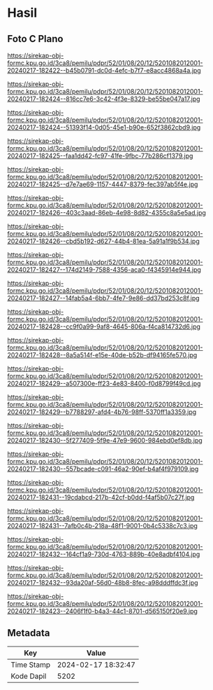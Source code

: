 # Hasil

## Foto C Plano

https://sirekap-obj-formc.kpu.go.id/3ca8/pemilu/pdpr/52/01/08/20/12/5201082012001-20240217-182422--b45b0791-dc0d-4efc-b7f7-e8acc4868a4a.jpg

https://sirekap-obj-formc.kpu.go.id/3ca8/pemilu/pdpr/52/01/08/20/12/5201082012001-20240217-182424--816cc7e6-3c42-4f3e-8329-be55be047a17.jpg

https://sirekap-obj-formc.kpu.go.id/3ca8/pemilu/pdpr/52/01/08/20/12/5201082012001-20240217-182424--51393f14-0d05-45e1-b90e-652f3862cbd9.jpg

https://sirekap-obj-formc.kpu.go.id/3ca8/pemilu/pdpr/52/01/08/20/12/5201082012001-20240217-182425--faa1dd42-fc97-41fe-9fbc-77b286cf1379.jpg

https://sirekap-obj-formc.kpu.go.id/3ca8/pemilu/pdpr/52/01/08/20/12/5201082012001-20240217-182425--d7e7ae69-1157-4447-8379-fec397ab5f4e.jpg

https://sirekap-obj-formc.kpu.go.id/3ca8/pemilu/pdpr/52/01/08/20/12/5201082012001-20240217-182426--403c3aad-86eb-4e98-8d82-4355c8a5e5ad.jpg

https://sirekap-obj-formc.kpu.go.id/3ca8/pemilu/pdpr/52/01/08/20/12/5201082012001-20240217-182426--cbd5b192-d627-44b4-81ea-5a91a1f9b534.jpg

https://sirekap-obj-formc.kpu.go.id/3ca8/pemilu/pdpr/52/01/08/20/12/5201082012001-20240217-182427--174d2149-7588-4356-aca0-f4345914e944.jpg

https://sirekap-obj-formc.kpu.go.id/3ca8/pemilu/pdpr/52/01/08/20/12/5201082012001-20240217-182427--14fab5a4-6bb7-4fe7-9e86-dd37bd253c8f.jpg

https://sirekap-obj-formc.kpu.go.id/3ca8/pemilu/pdpr/52/01/08/20/12/5201082012001-20240217-182428--cc9f0a99-9af8-4645-806a-f4ca814732d6.jpg

https://sirekap-obj-formc.kpu.go.id/3ca8/pemilu/pdpr/52/01/08/20/12/5201082012001-20240217-182428--8a5a514f-e15e-40de-b52b-df94165fe570.jpg

https://sirekap-obj-formc.kpu.go.id/3ca8/pemilu/pdpr/52/01/08/20/12/5201082012001-20240217-182429--a507300e-ff23-4e83-8400-f0d8799f49cd.jpg

https://sirekap-obj-formc.kpu.go.id/3ca8/pemilu/pdpr/52/01/08/20/12/5201082012001-20240217-182429--b7788297-afd4-4b76-98ff-5370ff1a3359.jpg

https://sirekap-obj-formc.kpu.go.id/3ca8/pemilu/pdpr/52/01/08/20/12/5201082012001-20240217-182430--5f277409-5f9e-47e9-9600-984ebd0ef8db.jpg

https://sirekap-obj-formc.kpu.go.id/3ca8/pemilu/pdpr/52/01/08/20/12/5201082012001-20240217-182430--557bcade-c091-46a2-90ef-b4af4f979109.jpg

https://sirekap-obj-formc.kpu.go.id/3ca8/pemilu/pdpr/52/01/08/20/12/5201082012001-20240217-182431--19cdabcd-217b-42cf-b0dd-f4af5b07c27f.jpg

https://sirekap-obj-formc.kpu.go.id/3ca8/pemilu/pdpr/52/01/08/20/12/5201082012001-20240217-182431--7afb0c4b-218a-48f1-9001-0b4c5338c7c3.jpg

https://sirekap-obj-formc.kpu.go.id/3ca8/pemilu/pdpr/52/01/08/20/12/5201082012001-20240217-182432--164cf1a9-730d-4763-889b-40e8adbf4104.jpg

https://sirekap-obj-formc.kpu.go.id/3ca8/pemilu/pdpr/52/01/08/20/12/5201082012001-20240217-182432--93da20af-56d0-48b8-8fec-a98dddffdc3f.jpg

https://sirekap-obj-formc.kpu.go.id/3ca8/pemilu/pdpr/52/01/08/20/12/5201082012001-20240217-182423--2406f1f0-b4a3-44c1-8701-d565150f20e9.jpg


## Metadata

| Key        | Value               |
| ---------- | ------------------- |
| Time Stamp | 2024-02-17 18:32:47 |
| Kode Dapil | 5202                |



